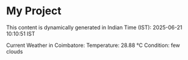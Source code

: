 # My Project

This content is dynamically generated in Indian Time (IST): 2025-06-21 10:10:51 IST


Current Weather in Coimbatore:
Temperature: 28.88 °C
Condition: few clouds
